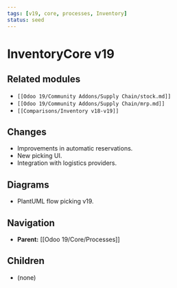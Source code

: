 ```yaml
---
tags: [v19, core, processes, Inventory]
status: seed
---
```

# InventoryCore v19

## Related modules
- `[[Odoo 19/Community Addons/Supply Chain/stock.md]]`
- `[[Odoo 19/Community Addons/Supply Chain/mrp.md]]`
- `[[Comparisons/Inventory v18-v19]]`

## Changes
- Improvements in automatic reservations.
- New picking UI.
- Integration with logistics providers.

## Diagrams
- PlantUML flow picking v19.







## Navigation
- **Parent:** [[Odoo 19/Core/Processes]]


## Children
- (none)